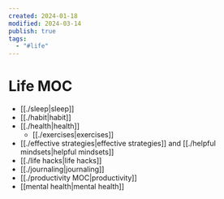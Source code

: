 ```yaml
---
created: 2024-01-18
modified: 2024-03-14
publish: true
tags:
  - "#life"
---
```


# Life MOC
- [[./sleep|sleep]]
- [[./habit|habit]]
- [[./health|health]]
  - [[./exercises|exercises]]
- [[./effective strategies|effective strategies]] and [[./helpful mindsets|helpful mindsets]]
- [[./life hacks|life hacks]]
- [[./journaling|journaling]]
- [[./productivity MOC|productivity]]
- [[mental health|mental health]]